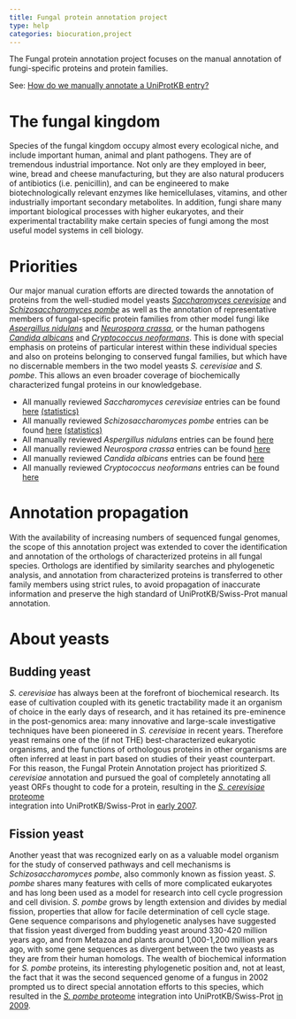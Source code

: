 ```yaml
---
title: Fungal protein annotation project
type: help
categories: biocuration,project
---
```


The Fungal protein annotation project focuses on the manual annotation of fungi-specific proteins and protein families.

See: [How do we manually annotate a UniProtKB entry?](https://www.uniprot.org/faq/45)

# The fungal kingdom

Species of the fungal kingdom occupy almost every ecological niche, and include important human, animal and plant pathogens. They are of tremendous industrial importance. Not only are they employed in beer, wine, bread and cheese manufacturing, but they are also natural producers of antibiotics (i.e. penicillin), and can be engineered to make biotechnologically relevant enzymes like hemicellulases, vitamins, and other industrially important secondary metabolites. In addition, fungi share many important biological processes with higher eukaryotes, and their experimental tractability make certain species of fungi among the most useful model systems in cell biology.

# Priorities

Our major manual curation efforts are directed towards the annotation of proteins from the well-studied model yeasts *[Saccharomyces cerevisiae](https://www.uniprot.org/taxonomy/4932)* and *[Schizosaccharomyces pombe](https://www.uniprot.org/taxonomy/4896)* as well as the annotation of representative members of fungal-specific protein families from other model fungi like *[Aspergillus nidulans](https://www.uniprot.org/taxonomy/162425)* and *[Neurospora crassa](https://www.uniprot.org/taxonomy/5141)*, or the human pathogens *[Candida albicans](https://www.uniprot.org/taxonomy/5476)* and *[Cryptococcus neoformans](https://www.uniprot.org/taxonomy/5207)*. This is done with special emphasis on proteins of particular interest within these individual species and also on proteins belonging to conserved fungal families, but which have no discernable members in the two model yeasts *S. cerevisiae* and *S. pombe*. This allows an even broader coverage of biochemically characterized fungal proteins in our knowledgebase.

-   All manually reviewed *Saccharomyces cerevisiae* entries can be found [here](https://www.uniprot.org/uniprotkb/?query=organism:4932+AND+reviewed:yes) [(statistics)](https://www.uniprot.org/biocuration%5Fproject/fungi/statistics/#Saccharomycescerevisiae)
-   All manually reviewed *Schizosaccharomyces pombe* entries can be found [here](https://www.uniprot.org/uniprotkb/?query=organism:4896+AND+reviewed:yes) [(statistics)](https://www.uniprot.org/biocuration%5Fproject/fungi/statistics/#Schizosaccharomycespombe)
-   All manually reviewed *Aspergillus nidulans* entries can be found [here](https://www.uniprot.org/uniprotkb/?query=organism:162425+AND+reviewed:yes)
-   All manually reviewed *Neurospora crassa* entries can be found [here](https://www.uniprot.org/uniprotkb/?query=organism:5141+AND+reviewed:yes)
-   All manually reviewed *Candida albicans* entries can be found [here](https://www.uniprot.org/uniprotkb/?query=organism:5476+AND+reviewed:yes)
-   All manually reviewed *Cryptococcus neoformans* entries can be found [here](https://www.uniprot.org/uniprotkb/?query=organism:5207+AND+reviewed:yes)

# Annotation propagation

With the availability of increasing numbers of sequenced fungal genomes, the scope of this annotation project was extended to cover the identification and annotation of the orthologs of characterized proteins in all fungal species. Orthologs are identified by similarity searches and phylogenetic analysis, and annotation from characterized proteins is transferred to other family members using strict rules, to avoid propagation of inaccurate information and preserve the high standard of UniProtKB/Swiss-Prot manual annotation.

# About yeasts

## Budding yeast

*S. cerevisiae* has always been at the forefront of biochemical research. Its ease of cultivation coupled with its genetic tractability made it an organism of choice in the early days of research, and it has retained its pre-eminence in the post-genomics area: many innovative and large-scale investigative techniques have been pioneered in *S. cerevisiae* in recent years. Therefore yeast remains one of the (if not THE) best-characterized eukaryotic organisms, and the functions of orthologous proteins in other organisms are often inferred at least in part based on studies of their yeast counterpart. For this reason, the Fungal Protein Annotation project has prioritized *S. cerevisiae* annotation and pursued the goal of completely annotating all yeast ORFs thought to code for a protein, resulting in the [*S. cerevisiae* proteome](https://www.uniprot.org/uniprotkb/?query=taxonomy:4932%20keyword:1185)  
integration into UniProtKB/Swiss-Prot in [early 2007](https://www.uniprot.org/news/2007/01/09/release).

## Fission yeast

Another yeast that was recognized early on as a valuable model organism for the study of conserved pathways and cell mechanisms is *Schizosaccharomyces pombe*, also commonly known as fission yeast. *S. pombe* shares many features with cells of more complicated eukaryotes and has long been used as a model for research into cell cycle progression and cell division. *S. pombe* grows by length extension and divides by medial fission, properties that allow for facile determination of cell cycle stage. Gene sequence comparisons and phylogenetic analyses have suggested that fission yeast diverged from budding yeast around 330-420 million years ago, and from Metazoa and plants around 1,000-1,200 million years ago, with some gene sequences as divergent between the two yeasts as they are from their human homologs. The wealth of biochemical information for *S. pombe* proteins, its interesting phylogenetic position and, not at least, the fact that it was the second sequenced genome of a fungus in 2002 prompted us to direct special annotation efforts to this species, which resulted in the [*S. pombe* proteome](https://www.uniprot.org/uniprotkb/?query=taxonomy:4896%20keyword:1185) integration into UniProtKB/Swiss-Prot [in 2009](https://www.uniprot.org/news/2009/05/05/release).

